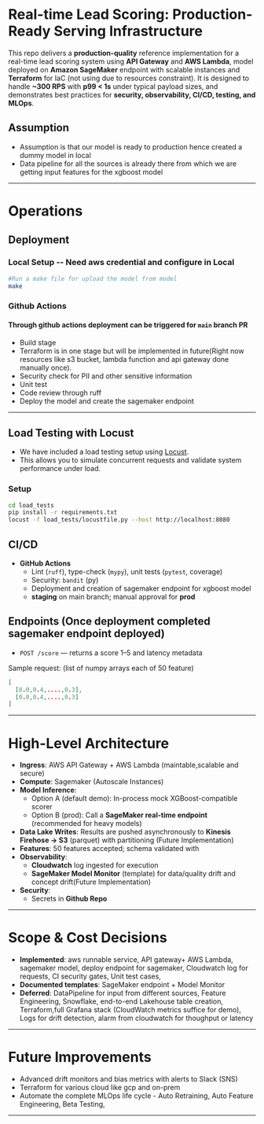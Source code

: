 
# Real-time Lead Scoring: Production-Ready Serving Infrastructure 

This repo delivers a **production-quality** reference implementation for a real-time lead scoring system using **API Gateway** and **AWS Lambda**, model deployed on **Amazon SageMaker** endpoint with scalable instances and **Terraform** for IaC (not using due to resources constraint). It is designed to handle **~300 RPS** with **p99 < 1s** under typical payload sizes, and demonstrates best practices for **security, observability, CI/CD, testing, and MLOps**.

## Assumption
- Assumption is that our model is ready to production hence created a dummy model in local
- Data pipeline for all the sources is already there from which we are getting input features for the xgboost model

---

# Operations 
## Deployment 
### Local Setup -- Need aws credential and configure in Local

```bash
#Run a make file for upload the model from model
make
```
### Github Actions
#### Through github actions deployment can be triggered for `main` branch PR 
- Build stage 
- Terraform is in one stage but will be implemented in future(Right now resources like s3 bucket, lambda function and api gateway done manually once).
- Security check for PII and other sensitive information 
- Unit test 
- Code review through ruff
- Deploy the model and create the sagemaker endpoint 


---
## Load Testing with Locust 

- We have included a load testing setup using [Locust](https://locust.io/).  
- This allows you to simulate concurrent requests and validate system     performance under load.

### Setup
```bash
cd load_tests
pip install -r requirements.txt
locust -f load_tests/locustfile.py --host http://localhost:8080

```

## CI/CD

- **GitHub Actions**
  - Lint (`ruff`), type-check (`mypy`), unit tests (`pytest`, coverage)
  - Security: `bandit` (py)
  - Deployment and creation of sagemaker endpoint for xgboost model
  - **staging** on main branch; manual approval for **prod**



## Endpoints (Once deployment completed sagemaker endpoint deployed)

- `POST /score` — returns a score 1–5 and latency metadata

Sample request: (list of numpy arrays each of 50 feature)  
```json
[
  [0.0,0.4,....,0.3],
  [0.0,0.4,....,0.3]
]
```
---

# High-Level Architecture

- **Ingress**: AWS API Gateway + AWS Lambda (maintable,scalable and secure)
- **Compute**: Sagemaker (Autoscale Instances)  
- **Model Inference**: 
  - Option A (default demo): In-process mock XGBoost-compatible scorer
  - Option B (prod): Call a **SageMaker real-time endpoint** (recommended for heavy models)
- **Data Lake Writes**: Results are pushed asynchronously to **Kinesis Firehose -> S3** (parquet) with partitioning (Future Implementation)
- **Features**: 50 features accepted; schema validated with 
- **Observability**: 
  - **Cloudwatch** log ingested for execution
  - **SageMaker Model Monitor** (template) for data/quality drift and concept drift(Future Implementation)
- **Security**:
  - Secrets in **Github Repo**



---




# Scope & Cost Decisions

- **Implemented**: aws runnable service, API gateway+ AWS Lambda, sagemaker model, deploy endpoint for sagemaker, Cloudwatch log for requests, CI security gates, Unit test cases, 
- **Documented templates**: SageMaker endpoint + Model Monitor
- **Deferred**: DataPipeline for input from different sources, Feature Engineering, Snowflake, end-to-end Lakehouse table creation, Terraform,full Grafana stack (CloudWatch metrics suffice for demo), Logs for drift detection, alarm from cloudwatch for thoughput or latency

---

# Future Improvements


- Advanced drift monitors and bias metrics with alerts to Slack (SNS)
- Terraform for various cloud like gcp and on-prem
- Automate the complete MLOps life cycle - Auto Retraining, Auto Feature Engineering, Beta Testing, 

---

